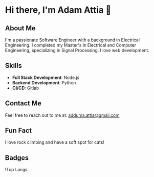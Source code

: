 # Hi there, I'm Adam Attia 👋

## About Me

I'm a passionate Software Engineer with a background in Electrical Engineering. I completed my Master's in Electrical and Computer Engineering, specializing in Signal Processing. I love web development.

## Skills

- **Full Stack Development**: Node.js
- **Backend Development**: Python
- **CI/CD**: Gitlab

## Contact Me

Feel free to reach out to me at: adduma.attia@gmail.com

## Fun Fact

I love rock climbing and have a soft spot for cats!

## Badges

!Top Langs
